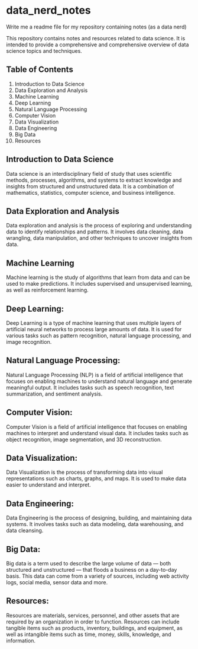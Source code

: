 # data_nerd_notes
Write me a readme file for my repository containing notes (as a data nerd)

This repository contains notes and resources related to data science. It is intended to provide a comprehensive and comprehensive overview of data science topics and techniques.

## Table of Contents

1. Introduction to Data Science
2. Data Exploration and Analysis
3. Machine Learning
4. Deep Learning
5. Natural Language Processing
6. Computer Vision
7. Data Visualization
8. Data Engineering
9. Big Data
10. Resources

## Introduction to Data Science

Data science is an interdisciplinary field of study that uses scientific methods, processes, algorithms, and systems to extract knowledge and insights from structured and unstructured data. It is a combination of mathematics, statistics, computer science, and business intelligence.

## Data Exploration and Analysis

Data exploration and analysis is the process of exploring and understanding data to identify relationships and patterns. It involves data cleaning, data wrangling, data manipulation, and other techniques to uncover insights from data.

## Machine Learning

Machine learning is the study of algorithms that learn from data and can be used to make predictions. It includes supervised and unsupervised learning, as well as reinforcement learning.

## Deep Learning: 

Deep Learning is a type of machine learning that uses multiple layers of artificial neural networks to process large amounts of data. It is used for various tasks such as pattern recognition, natural language processing, and image recognition.

## Natural Language Processing: 

Natural Language Processing (NLP) is a field of artificial intelligence that focuses on enabling machines to understand natural language and generate meaningful output. It includes tasks such as speech recognition, text summarization, and sentiment analysis.

## Computer Vision: 

Computer Vision is a field of artificial intelligence that focuses on enabling machines to interpret and understand visual data. It includes tasks such as object recognition, image segmentation, and 3D reconstruction.

## Data Visualization: 

Data Visualization is the process of transforming data into visual representations such as charts, graphs, and maps. It is used to make data easier to understand and interpret.

## Data Engineering: 

Data Engineering is the process of designing, building, and maintaining data systems. It involves tasks such as data modeling, data warehousing, and data cleansing.

## Big Data: 

Big data is a term used to describe the large volume of data — both structured and unstructured — that floods a business on a day-to-day basis. This data can come from a variety of sources, including web activity logs, social media, sensor data and more. 

## Resources: 

Resources are materials, services, personnel, and other assets that are required by an organization in order to function. Resources can include tangible items such as products, inventory, buildings, and equipment, as well as intangible items such as time, money, skills, knowledge, and information.